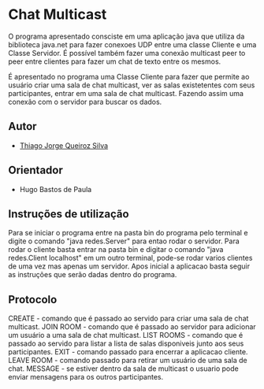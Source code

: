 # Chat Multicast

O programa apresentado consciste em uma aplicação java que utiliza da biblioteca java.net para fazer conexoes UDP entre uma classe Cliente e uma Classe Servidor. É possível também fazer uma conexão multicast peer to peer entre clientes para fazer um chat de texto entre os mesmos.

É apresentado no programa uma Classe Cliente para fazer que permite ao usuário criar uma sala de chat multicast, ver as salas existetentes com seus participantes, entrar em uma sala de chat multicast. Fazendo assim uma conexão com o servidor para buscar os dados.

## Autor

* [Thiago Jorge Queiroz Silva](https://github.com/ThiagoQueirozSilva)

## Orientador

* Hugo Bastos de Paula

## Instruções de utilização

Para se iniciar o programa entre na pasta bin do programa pelo terminal e digite o comando "java redes.Server" para entao rodar o servidor.
Para rodar o cliente basta entrar na pasta bin e digitar o comando "java redes.Client localhost" em um outro terminal, pode-se rodar varios clientes de uma vez mas apenas um servidor. Apos inicial a aplicacao basta seguir as instruções que serão dadas dentro do programa.


## Protocolo

CREATE - comando que é passado ao servido para criar uma sala de chat multicast.
JOIN ROOM - comando que é passado ao servidor para adicionar um usuário a uma sala de chat multicast.
LIST ROOMS - comando que é passado ao servido para listar a lista de salas disponiveis junto aos seus participantes.
EXIT - comando passado para encerrar a aplicacao cliente.
LEAVE ROOM - comando passado para retirar um usuário de uma sala de chat.
MESSAGE - se estiver dentro da sala de multicast o usuario pode enviar mensagens para os outros participantes.

